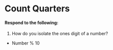# Count Quarters
#### Respond to the following:

1. How do you isolate the ones digit of a number?
  * Number % 10

